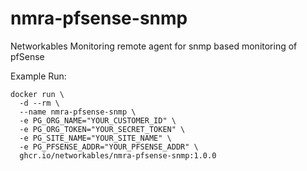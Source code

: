 # nmra-pfsense-snmp
Networkables Monitoring remote agent for snmp based monitoring of pfSense

Example Run:
```
docker run \
  -d --rm \
  --name nmra-pfsense-snmp \
  -e PG_ORG_NAME="YOUR_CUSTOMER_ID" \
  -e PG_ORG_TOKEN="YOUR_SECRET_TOKEN" \
  -e PG_SITE_NAME="YOUR_SITE_NAME" \
  -e PG_PFSENSE_ADDR="YOUR_PFSENSE_ADDR" \
  ghcr.io/networkables/nmra-pfsense-snmp:1.0.0
```
